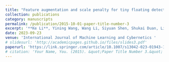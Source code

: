 ```yaml
---
title: "Feature augmentation and scale penalty for tiny floating detection"
collection: publications
category: manuscripts
permalink: /publication/2015-10-01-paper-title-number-3
excerpt: '**Ke Li**, Yining Wang, Wang Li, Siyuan Shen, Shukai Duan, Lidan Wang '
date: 2023-09-23
venue: 'International Journal of Machine Learning and Cybernetics '
# slidesurl: 'http://academicpages.github.io/files/slides3.pdf'
paperurl: 'https://link.springer.com/article/10.1007/s13042-023-01943-1'
# citation: 'Your Name, You. (2015). &quot;Paper Title Number 3.&quot; <i>Journal 1</i>. 1(3).'
---
```

